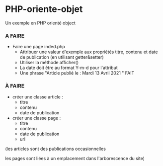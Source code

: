 # PHP-oriente-objet
Un exemple en PHP orienté object
### A FAIRE
- Faire une page inded.php
   * Attribuer une valeur d'exemple aux propriétés titre, contenu et date de publication (en utilisant getter&setter)
   * Utiliser la méthode afficher()
   * La date doit être au format Y-m-d pour l'attribut
   * Une phrase "Article publié le : Mardi 13 Avril 2021 "
FAIT

### À FAIRE
- créer une classe article : 
    * titre
    * contenu
    * date de publication
- créer une classe page :
    * titre
    * contenu
    * date de publication
    * url


(les articles sont des publications occasionnelles 

les pages sont liées à un emplacement dans l'arborescence du site)


